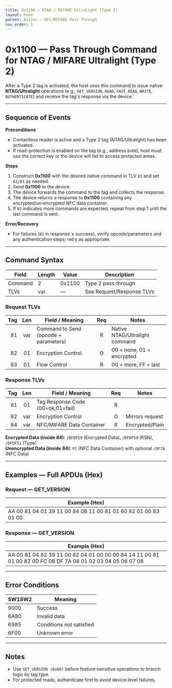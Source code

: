 ```yaml
---
title: 0x1100 — NTAG / MIFARE Ultralight (Type 2)
layout: home
parent: 0x11nn – NFC/MIFARE Pass Through
nav_order: 1
---
```


# 0x1100 — Pass Through Command for NTAG / MIFARE Ultralight (Type 2)

After a Type 2 tag is activated, the host uses this command to issue native **NTAG/Ultralight** operations (e.g., `GET_VERSION`, `READ`, `FAST_READ`, `WRITE`, `AUTHENTICATE`) and receive the tag's response via the device.

---

## Sequence of Events

**Preconditions**
- Contactless reader is active and a Type 2 tag (NTAG/Ultralight) has been activated.
- If read-protection is enabled on the tag (e.g., address `0x00`), host must use the correct key or the device will fail to access protected areas.

**Steps**
1. Construct **0x1100** with the desired native command in TLV `81` and set `82/83` as needed.
2. Send **0x1100** to the device.
3. The device forwards the command to the tag and collects the response.
4. The device returns a response to **0x1100** containing any encrypted/un‑encrypted NFC data container.
5. If `83` indicates more commands are expected, repeat from step 1 until the last command is sent.

**Error/Recovery**
- For failures (`81` in response ≠ success), verify opcode/parameters and any authentication steps; retry as appropriate.

---

## Command Syntax

| Field   | Length | Value   | Description |
|---------|--------|---------|-------------|
| Command | 2      | 0x1100  | Type 2 pass‑through |
| TLVs    | var.   | —       | See Request/Response TLVs |

### Request TLVs
| Tag | Len | Field / Meaning                         | Req | Notes                          |
|----:|:---:|-----------------------------------------|:---:|--------------------------------|
| 81  | var | Command to Send (opcode + parameters)   | R   | Native NTAG/Ultralight command |
| 82  | 01  | Encryption Control                      | O   | 00 = none, 01 = encrypted      |
| 83  | 01  | Flow Control                            | R   | 00 = more, FF = last           |

### Response TLVs
| Tag | Len | Field / Meaning                 | Req | Notes |
|----:|:---:|---------------------------------|:---:|-------|
| 81  | 01  | Tag Response Code (00=ok,01=fail) | R   |       |
| 82  | var | Encryption Control                | O   | Mirrors request |
| 84  | var | NFC/MIFARE Data Container         | R   | Encrypted/Plain |

**Encrypted Data (inside 84)**: `/DFDF59` (Encrypted Data), `/DFDF50` (KSN), `/DFDF51` (Type)  
**Unencrypted Data (inside 84)**: `FC` (NFC Data Container) with optional `/DF7A` (NFC Data)

---

## Examples — Full APDUs (Hex)

### Request — GET_VERSION
| Example (Hex) |
|---------------|
| AA 00 81 04 01 39 11 00 84 0B 11 00 81 01 60 82 01 00 83 01 00 |

### Response — GET_VERSION
| Example (Hex) |
|---------------|
| AA 00 81 04 82 39 11 00 82 04 01 00 00 00 84 14 11 00 81 01 00 82 0D FC 0B DF 7A 08 01 02 03 04 05 06 07 08 |

---

## Error Conditions
| SW1SW2 | Meaning |
|--------|---------|
| 9000   | Success |
| 6A80   | Invalid data |
| 6985   | Conditions not satisfied |
| 6F00   | Unknown error |

---

## Notes
- Use `GET_VERSION (0x60)` before feature‑sensitive operations to branch logic by tag type.
- For protected reads, authenticate first to avoid device‑level failures.
